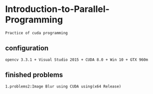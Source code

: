 # Introduction-to-Parallel-Programming
    Practice of cuda programming
    
## configuration
    opencv 3.3.1 + Visual Studio 2015 + CUDA 8.0 + Win 10 + GTX 960m
 
## finished problems
    1.problems2:Image Blur using CUDA using(x64 Release)
